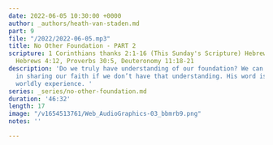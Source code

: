 ```yaml
---
date: 2022-06-05 10:30:00 +0000
author: _authors/heath-van-staden.md
part: 9
file: "/2022/2022-06-05.mp3"
title: No Other Foundation - PART 2
scripture: 1 Corinthians thanks 2:1-16 (This Sunday's Scripture) Hebrews 10:24-25,
  Hebrews 4:12, Proverbs 30:5, Deuteronomy 11:18-21
description: 'Do we truly have understanding of our foundation? We can’t be effective
  in sharing our faith if we don’t have that understanding. His word is more than
  worldly experience. '
series: _series/no-other-foundation.md
duration: '46:32'
length: 17
image: "/v1654513761/Web_AudioGraphics-03_bbmrb9.png"
notes: ''

---
```

